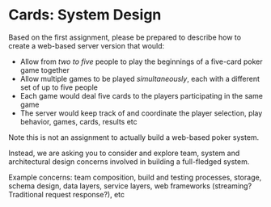 # Cards: System Design

Based on the first assignment, please be prepared to describe how to create a web-based server version that would:
- Allow from _two to five_ people to play the beginnings of a five-card poker game together
- Allow multiple games to be played _simultaneously_, each with a different set of up to five
people
- Each game would deal five cards to the players participating in the same game
- The server would keep track of and coordinate the player selection, play behavior, games, cards, results etc

Note this is not an assignment to actually build a web-based poker system.

Instead, we are asking you to consider and explore team, system and architectural design concerns involved in building a full-fledged system.

Example concerns: team composition, build and testing processes, storage, schema design, data layers, service layers, web frameworks (streaming? Traditional request response?), etc
